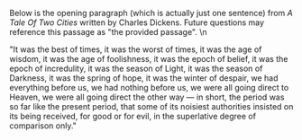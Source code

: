 Below is the opening paragraph (which is actually just one sentence) from
*A Tale Of Two Cities* written by Charles Dickens.
Future questions may reference this passage as "the provided passage".
\n

"It was the best of times, it was the worst of times, it was the age of wisdom, it was the age of foolishness,
it was the epoch of belief, it was the epoch of incredulity, it was the season of Light,
it was the season of Darkness, it was the spring of hope, it was the winter of despair, we had everything before us,
we had nothing before us, we were all going direct to Heaven, we were all going direct the other way
— in short, the period was so far like the present period, that some of its noisiest authorities insisted on its being received,
for good or for evil, in the superlative degree of comparison only."
